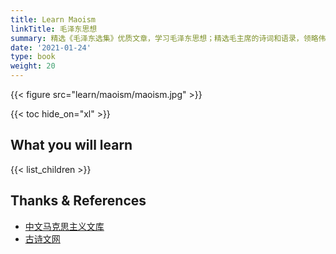 ```yaml
---
title: Learn Maoism
linkTitle: 毛泽东思想
summary: 精选《毛泽东选集》优质文章，学习毛泽东思想；精选毛主席的诗词和语录，领略伟人的雄才大略。
date: '2021-01-24'
type: book
weight: 20
---
```


{{< figure src="learn/maoism/maoism.jpg" >}}

{{< toc hide_on="xl" >}}

## What you will learn

{{< list_children >}}

## Thanks & References

- [中文马克思主义文库](https://www.marxists.org/chinese/index.html)
- [古诗文网](https://www.gushiwen.cn/)